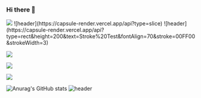 ### Hi there 👋

<!--
**Jiheebyun/Jiheebyun** is a ✨ _special_ ✨ repository because its `README.md` (this file) appears on your GitHub profile.

Here are some ideas to get you started:

- 🔭 I’m currently working on ...
- 🌱 I’m currently learning ...
- 👯 I’m looking to collaborate on ...
- 🤔 I’m looking for help with ...
- 💬 Ask me about ...
- 📫 How to reach me: ...
- 😄 Pronouns: ...
- ⚡ Fun fact: ...
-->
<img src="https://capsule-render.vercel.app/api?type=waving&color=auto&height=200&section=header&text=Jr.front-end-develper&fontSize=50" />
![header](https://capsule-render.vercel.app/api?type=slice)
![header](https://capsule-render.vercel.app/api?type=rect&height=200&text=Stroke%20Test&fontAlign=70&stroke=00FF00&strokeWidth=3)


<a href="https://www.linkedin.com/in/jihee-byun-18b314186/" target="_blank"><img src="https://img.shields.io/badge/LinkedIn-0E0E0E?style=plastic&logo=appveyor&logo=#0A66C2&logoColor=FF9933"/></a>

<a href="jh910805jh@gmail.com" target="_blank"><img src="https://img.shields.io/badge/LinkedIn-0E0E0E?style=plastic&logo=appveyor&logo=#EA4335&logoColor=D49D6D"/></a>

<a href="https://www.linkedin.com/in/jihee-byun-18b314186/" target="_blank"><img src="https://img.shields.io/badge/LinkedIn-0E0E0E?style=plastic&logo=appveyor&logo=#339933&logoColor=FF9933"/></a>


![Anurag's GitHub stats](https://github-readme-stats.vercel.app/api?username=Jiheebyun&show_icons=true&theme=radical)
![header](https://capsule-render.vercel.app/api?type=wave&color=auto&height=300&section=header&text=capsule%20render&fontSize=90)
